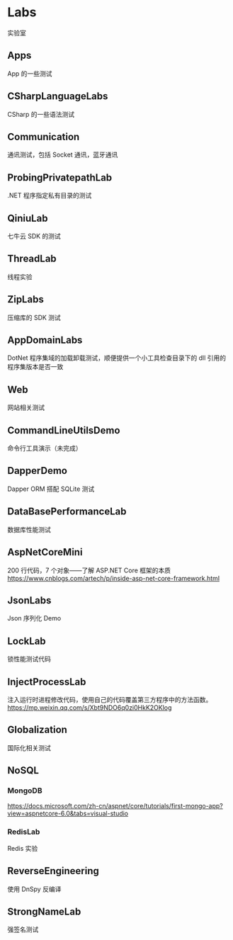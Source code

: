 # Labs

实验室

## Apps

App 的一些测试

## CSharpLanguageLabs

CSharp 的一些语法测试

## Communication

通讯测试，包括 Socket 通讯，蓝牙通讯

## ProbingPrivatepathLab

.NET 程序指定私有目录的测试

## QiniuLab

七牛云 SDK 的测试

## ThreadLab

线程实验

## ZipLabs

压缩库的 SDK 测试

## AppDomainLabs

DotNet 程序集域的加载卸载测试，顺便提供一个小工具检查目录下的 dll 引用的程序集版本是否一致

## Web

网站相关测试

## CommandLineUtilsDemo

命令行工具演示（未完成）

## DapperDemo

Dapper ORM 搭配 SQLite 测试

## DataBasePerformanceLab

数据库性能测试

## AspNetCoreMini

200 行代码，7 个对象——了解 ASP.NET Core 框架的本质<https://www.cnblogs.com/artech/p/inside-asp-net-core-framework.html>

## JsonLabs

Json 序列化 Demo

## LockLab

锁性能测试代码

## InjectProcessLab

注入运行时进程修改代码，使用自己的代码覆盖第三方程序中的方法函数。 <https://mp.weixin.qq.com/s/Xbt9NDO6q0zi0HkK2OKlog>

## Globalization

国际化相关测试

## NoSQL

### MongoDB

<https://docs.microsoft.com/zh-cn/aspnet/core/tutorials/first-mongo-app?view=aspnetcore-6.0&tabs=visual-studio>

### RedisLab

Redis 实验

## ReverseEngineering

使用 DnSpy 反编译

## StrongNameLab

强签名测试
